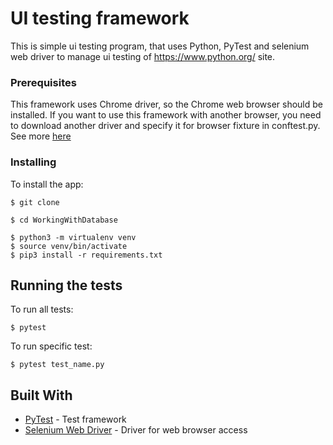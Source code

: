 # UI testing framework

This is simple ui testing program, that uses Python, PyTest and selenium web driver to manage ui testing 
of https://www.python.org/ site.

### Prerequisites

This framework uses Chrome driver, so the Chrome web browser should be installed.
If you want to use this framework with another browser, you need to download another driver and specify it
for browser fixture in conftest.py.
See more [here](https://selenium-python.readthedocs.io/installation.html#drivers)

### Installing

To install the app:

```
$ git clone

$ cd WorkingWithDatabase

$ python3 -m virtualenv venv
$ source venv/bin/activate
$ pip3 install -r requirements.txt
```

## Running the tests

To run all tests:
```
$ pytest
```
To run specific test:
```
$ pytest test_name.py
```

## Built With

* [PyTest](https://docs.pytest.org/en/latest/) - Test framework
* [Selenium Web Driver](https://www.selenium.dev/documentation/en/webdriver/) - Driver for web browser access
